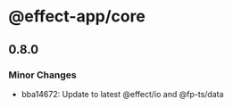 # @effect-app/core

## 0.8.0

### Minor Changes

- bba14672: Update to latest @effect/io and @fp-ts/data
